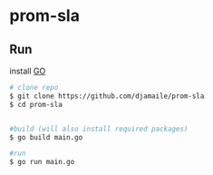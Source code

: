 # prom-sla

## Run

install [GO](https://golang.org/dl/)

```sh
# clone repo
$ git clone https://github.com/djamaile/prom-sla
$ cd prom-sla


#build (will also install required packages)
$ go build main.go

#run 
$ go run main.go
```
